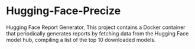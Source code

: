 # Hugging-Face-Precize
Hugging Face Report Generator, This project contains a Docker container that periodically generates reports by fetching data from the Hugging Face model hub, compiling a list of the top 10 downloaded models.
